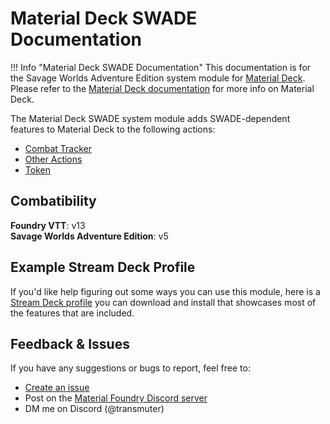 # Material Deck SWADE Documentation

!!! Info "Material Deck SWADE Documentation"
    This documentation is for the Savage Worlds Adventure Edition system module for [Material Deck](https://foundryvtt.com/packages/materialdeck-premium).<br>
    Please refer to the [Material Deck documentation](https://materialfoundry.github.io/MaterialDeck/) for more info on Material Deck.

The Material Deck SWADE system module adds SWADE-dependent features to Material Deck to the following actions:

* [Combat Tracker](./actions/combatTracker.md)
* [Other Actions](./actions/otherActions.md)
* [Token](./actions/token.md)

## Combatibility

<b>Foundry VTT</b>: v13<br>
<b>Savage Worlds Adventure Edition</b>: v5

## Example Stream Deck Profile

If you'd like help figuring out some ways you can use this module, here is a [Stream Deck profile](https://github.com/tarmonthir/MaterialDeck_SWADE/blob/main/MaterialDeck-SWADE.streamDeckProfile) you can download and install that showcases most of the features that are included.

## Feedback & Issues
If you have any suggestions or bugs to report, feel free to:

* [Create an issue](https://github.com/tarmonthir/MaterialDeck_SWADE/issues)
* Post on the [Material Foundry Discord server](https://discord.gg/3hd4G6TkmA)
* DM me on Discord (@transmuter)